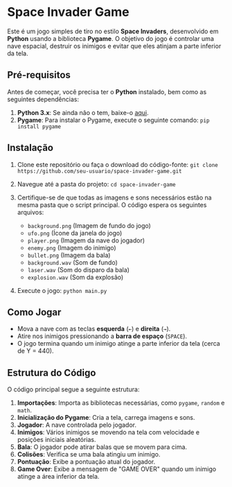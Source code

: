 # Space Invader Game 
Este é um jogo simples de tiro no estilo **Space Invaders**, desenvolvido em **Python** usando a biblioteca **Pygame**. O objetivo do jogo é controlar uma nave espacial, destruir os inimigos e evitar que eles atinjam a parte inferior da tela.

## Pré-requisitos 
Antes de começar, você precisa ter o **Python** instalado, bem como as seguintes dependências: 
1. **Python 3.x**: Se ainda não o tem, baixe-o [aqui](https://www.python.org/downloads/). 
2. **Pygame**: Para instalar o Pygame, execute o seguinte comando: `pip install pygame`

## Instalação

1.  Clone este repositório ou faça o download do código-fonte:
		`git clone https://github.com/seu-usuario/space-invader-game.git` 

2.  Navegue até a pasta do projeto:
`cd space-invader-game` 

3.  Certifique-se de que todas as imagens e sons necessários estão na mesma pasta que o script principal. O código espera os seguintes arquivos:
    
    -   `background.png` (Imagem de fundo do jogo)
    -   `ufo.png` (Ícone da janela do jogo)
    -   `player.png` (Imagem da nave do jogador)
    -   `enemy.png` (Imagem do inimigo)
    -   `bullet.png` (Imagem da bala)
    -   `background.wav` (Som de fundo)
    -   `laser.wav` (Som do disparo da bala)
    -   `explosion.wav` (Som da explosão)
4.  Execute o jogo:
`python main.py`

## Como Jogar

-   Mova a nave com as teclas **esquerda** (`←`) e **direita** (`→`).
-   Atire nos inimigos pressionando a **barra de espaço** (`SPACE`).
-   O jogo termina quando um inimigo atinge a parte inferior da tela (cerca de Y = 440).

## Estrutura do Código

O código principal segue a seguinte estrutura:

1.  **Importações**: Importa as bibliotecas necessárias, como `pygame`, `random` e `math`.
2.  **Inicialização do Pygame**: Cria a tela, carrega imagens e sons.
3.  **Jogador**: A nave controlada pelo jogador.
4.  **Inimigos**: Vários inimigos se movendo na tela com velocidade e posições iniciais aleatórias.
5.  **Bala**: O jogador pode atirar balas que se movem para cima.
6.  **Colisões**: Verifica se uma bala atingiu um inimigo.
7.  **Pontuação**: Exibe a pontuação atual do jogador.
8.  **Game Over**: Exibe a mensagem de "GAME OVER" quando um inimigo atinge a área inferior da tela.
